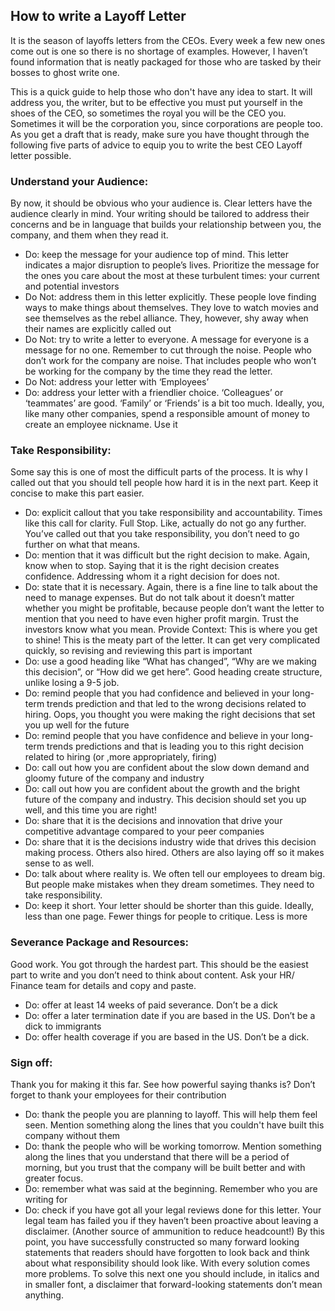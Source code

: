 ## How to write a Layoff Letter

It is the season of layoffs letters from the CEOs. Every week a few new ones come out is one so there is no shortage of examples. However, I haven’t found information that is neatly packaged for those who are tasked by their bosses to ghost write one. 

This is a quick guide to help those who don't have any idea to start. It will address you, the writer, but to be effective you must put yourself in the shoes of the CEO, so sometimes the royal you will be the CEO you. Sometimes it will be the corporation you, since corporations are people too. 
As you get a draft that is ready, make sure you have thought through the following five parts of advice to equip you to write the best CEO Layoff letter possible.

### Understand your Audience:

By now, it should be obvious who your audience is. Clear letters have the audience clearly in mind. Your writing should be tailored to address their concerns and be in language that builds your relationship between you, the company, and them when they read it.
*	Do: keep the message for your audience top of mind. This letter indicates a major disruption to people’s lives. Prioritize the message for the ones you care about the most at these turbulent times: your current and potential investors
*	Do Not: address them in this letter explicitly. These people love finding ways to make things about themselves. They love to watch movies and see themselves as the rebel alliance. They, however, shy away when their names are explicitly called out
*	Do Not: try to write a letter to everyone. A message for everyone is a message for no one. Remember to cut through the noise. People who don’t work for the company are noise. That includes people who won’t be working for the company by the time they read the letter.
*	Do Not: address your letter with ‘Employees’
*	Do: address your letter with a friendlier choice. ‘Colleagues’ or ‘teammates’ are good. ‘Family’ or ‘Friends’ is a bit too much. Ideally, you, like many other companies, spend a responsible amount of money to create an employee nickname. Use it

### Take Responsibility:

Some say this is one of most the difficult parts of the process. It is why I called out that you should tell people how hard it is in the next part. Keep it concise to make this part easier.
*	Do: explicit callout that you take responsibility and accountability. Times like this call for clarity. Full Stop. Like, actually do not go any further. You’ve called out that you take responsibility, you don’t need to go further on what that means.
*	Do: mention that it was difficult but the right decision to make. Again, know when to stop. Saying that it is the right decision creates confidence. Addressing whom it a right decision for does not.
*	Do: state that it is necessary. Again, there is a fine line to talk about the need to manage expenses. But do not talk about it doesn’t matter whether you might be profitable, because people don’t want the letter to mention that you need to have even higher profit margin. Trust the investors know what you mean.
Provide Context:
This is where you get to shine! This is the meaty part of the letter. It can get very complicated quickly, so revising and reviewing this part is important
*	Do: use a good heading like “What has changed”, “Why are we making this decision”, or “How did we get here”. Good heading create structure, unlike losing a 9-5 job.
*	Do: remind people that you had confidence and believed in your long-term trends prediction and that led to the wrong decisions related to hiring. Oops, you thought you were making the right decisions that set you up well for the future
*	Do: remind people that you have confidence and believe in your long-term trends predictions and that is leading you to this right decision related to hiring (or ,more appropriately, firing)
*	Do: call out how you are confident about the slow down demand and gloomy future of the company and industry
*	Do: call out how you are confident about the growth and the bright future of the company and industry. This decision should set you up well, and this time you are right!
*	Do: share that it is the decisions and innovation that drive your competitive advantage compared to your peer companies
*	Do: share that it is the decisions industry wide that drives this decision making process. Others also hired. Others are also laying off so it makes sense to as well.
* Do: talk about where reality is. We often tell our employees to dream big. But people make mistakes when they dream sometimes. They need to take responsibility.
*	Do: keep it short. Your letter should be shorter than this guide. Ideally, less than one page. Fewer things for people to critique. Less is more

### Severance Package and Resources:

Good work. You got through the hardest part. This should be the easiest part to write and you don’t need to think about content. Ask your HR/ Finance team for details and copy and paste.
*	Do: offer at least 14 weeks of paid severance. Don’t be a dick
*	Do: offer a later termination date if you are based in the US. Don’t be a dick to immigrants
*	Do: offer health coverage if you are based in the US. Don’t be a dick.

### Sign off:
Thank you for making it this far. See how powerful saying thanks is? Don’t forget to thank your employees for their contribution
* Do: thank the people you are planning to layoff. This will help them feel seen. Mention something along the lines that you couldn't have built this company without them
* Do: thank the people who will be working tomorrow. Mention something along the lines that you understand that there will be a period of morning, but you trust that the company will be built better and with greater focus.
*	Do: remember what was said at the beginning. Remember who you are writing for
*	Do: check if you have got all your legal reviews done for this letter. Your legal team has failed you if they haven’t been proactive about leaving a disclaimer. (Another source of ammunition to reduce headcount!) By this point, you have successfully constructed so many forward looking statements that readers should have forgotten to look back and think about what responsibility should look like. With every solution comes more problems. To solve this next one you should include, in italics and in smaller font, a disclaimer that forward-looking statements don’t mean anything. 
